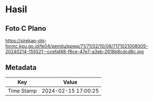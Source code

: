 # Hasil

## Foto C Plano

https://sirekap-obj-formc.kpu.go.id/fe04/pemilu/ppwp/71/71/02/10/08/7171021008005-20240214-155521--ccefaf48-f6ce-47e7-a3eb-2618b8cdcd8c.jpg


## Metadata

| Key        | Value               |
| ---------- | ------------------- |
| Time Stamp | 2024-02-15 17:00:25 |



